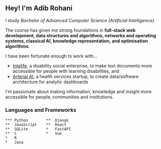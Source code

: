 ## Hey! I'm Adib Rohani

I study _Bachelor of Advanced Computer Science (Artificial Intelligence)_.

The course has given me strong foundations in **full-stack web development, data structures and algorithms, networks and operating systems, classical AI, knowledge representation, and optimisation algorithms**. 

I have been fortunate enough to work with...
- [Intelife](https://intelife.org/), a disability social enterprise, to make text documents more accessible for people with learning disabilities, and
- [Arterial AI](https://arterial.ai/), a health services startup, to create data/software architecture for analytic dashboards

I'm passionate about making information, knowledge and insight more accessible for people, communities and institutions.

### Languages and Frameworks
```
*** Python        **  Django
**  JavaScript    **  React
**  SQLite        *   FastAPI
**  C             *   Vue
*   R
*   Java
```
